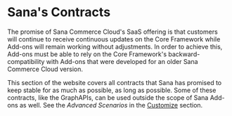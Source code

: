# Sana's Contracts

The promise of Sana Commerce Cloud's SaaS offering is that customers will continue to receive continuous updates on the Core Framework while Add-ons will remain working without adjustments. In order to achieve this, Add-ons must be able to rely on the Core Framework's backward-compatibility with Add-ons that were developed for an older Sana Commerce Cloud version.

This section of the website covers all contracts that Sana has promised to keep stable for as much as possible, as long as possible. Some of these contracts, like the GraphAPIs, can be used outside the scope of Sana Add-ons as well. See the _Advanced Scenarios_ in the [Customize](../customize/index.md) section.